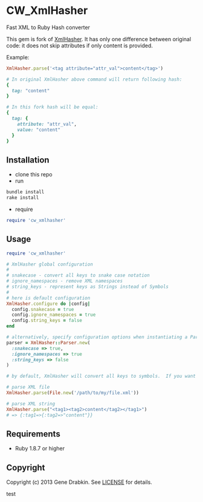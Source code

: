 # CW_XmlHasher

Fast XML to Ruby Hash converter

This gem is fork of [XmlHasher](https://github.com/cloocher/xmlhasher).
It has only one difference between original code: it does not skip attributes if only content is provided.

Example:
```ruby
XmlHasher.parse('<tag attribute="attr_val">content</tag>')

# In original XmlHasher above command will return following hash:
{
  tag: "content"
}

# In this fork hash will be equal:
{
  tag: {
    attribute: "attr_val",
    value: "content"
  }
}
```

## Installation

* clone this repo
* run
```ruby
bundle install
rake install
```

* require
```ruby
require 'cw_xmlhasher'
```

## Usage

```ruby
require 'cw_xmlhasher'

# XmlHasher global configuration
#
# snakecase - convert all keys to snake case notation
# ignore_namespaces - remove XML namespaces
# string_keys - represent keys as Strings instead of Symbols
#
# here is default configuration
XmlHasher.configure do |config|
  config.snakecase = true
  config.ignore_namespaces = true
  config.string_keys = false
end

# alternatively, specify configuration options when instantiating a Parser
parser = XmlHasher::Parser.new(
  :snakecase => true,
  :ignore_namespaces => true
  :string_keys => false
)

# by default, XmlHasher will convert all keys to symbols.  If you want all keys to be Strings, set :string_keys option to 'true'

# parse XML file
XmlHasher.parse(File.new('/path/to/my/file.xml'))

# parse XML string
XmlHasher.parse("<tag1><tag2>content</tag2></tag1>")
# => {:tag1=>{:tag2=>"content"}}
```

## Requirements

* Ruby 1.8.7 or higher

## Copyright
Copyright (c) 2013 Gene Drabkin.
See [LICENSE][] for details.

[license]: LICENSE.md
test
